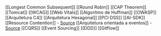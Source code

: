 [[Longest Common Subsequent]]
[[Round Robin]]
[[CAP Theorem]]
[[Tomcat]]
[[WCAG]]
[[Web Vitals]]
[[Algoritmo de Huffman]]
[[OWASP]]
[[Arquitetura C4]]
[[Arquitetura Hexagonal]]
[[PCI DSS]]
[[AI-SDK]]
[[Resource Contention]]  - [Source](https://en.wikipedia.org/wiki/Resource_contention)
[[Arquitetura orientada a eventos]] - [Source](https://aws.amazon.com/pt/event-driven-architecture/)
[[CQRS]]
[[Event Sourcing]]
[[DDD]]
[[Gitflow]]